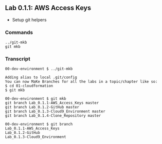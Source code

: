 
## Lab 0.1.1: AWS Access Keys

- Setup git helpers

### Commands

```
../git-mkb
git mkb
```

### Transcript

```
00-dev-environment $ ../git-mkb

Adding alias to local .git/config
You can now MaKe Branches for all the labs in a topic/chapter like so:
$ cd 01-cloudformation
$ git mkb

00-dev-environment $ git mkb
git branch Lab_0.1.1-AWS_Access_Keys master
git branch Lab_0.1.2-GitHub master
git branch Lab_0.1.3-Cloud9_Environment master
git branch Lab_0.1.4-Clone_Repository master

00-dev-environment $ git branch
Lab_0.1.1-AWS_Access_Keys
Lab_0.1.2-GitHub
Lab_0.1.3-Cloud9_Environment
```
